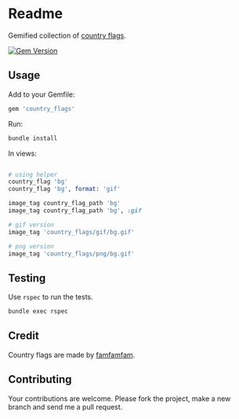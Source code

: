 # Readme

Gemified collection of
[country flags](http://www.famfamfam.com/lab/icons/flags/).

[![Gem Version](https://badge.fury.io/rb/country_flags.svg)](http://badge.fury.io/rb/country_flags)

## Usage

Add to your Gemfile:

```ruby
gem 'country_flags'
```

Run:

```bash
bundle install
```

In views:
```ruby

# using helper
country_flag 'bg'
country_flag 'bg', format: 'gif'

image_tag country_flag_path 'bg'
image_tag country_flag_path 'bg', :gif

# gif version
image_tag 'country_flags/gif/bg.gif'

# png version
image_tag 'country_flags/png/bg.gif'
```

## Testing

Use `rspec` to run the tests.

```bash
bundle exec rspec
```

## Credit

Country flags are made by [famfamfam](http://www.famfamfam.com/).

## Contributing

Your contributions are welcome. Please fork the project, make a new branch and
send me a pull request.
